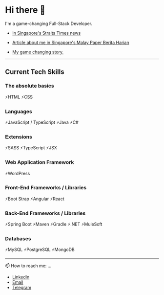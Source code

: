 # Hi there 👋

I'm a game-changing Full-Stack Developer.

- [In Singapore's Straits Times news](https://www.straitstimes.com/singapore/parenting-education/from-taxi-driver-to-software-engineer-in-9-months)

- [Article about me in Singapore's Malay Paper Berita Harian](https://www.bharian.com.my/berita/nasional/2020/05/525628/ibu-bapa-dan-anak-berjaya-berjaya-berjaya)

- [My game changing story.](https://singapore.generation.org/stories/gazali-full-stack-developer/)

---

## Current Tech Skills

### The absolute basics

⚡HTML
⚡CSS

### Languages

⚡JavaScript / TypeScript
⚡Java
⚡C#

### Extensions

⚡SASS
⚡TypeScript
⚡JSX

### Web Application Framework

⚡WordPress

### Front-End Frameworks / Libraries

⚡Boot Strap
⚡Angular
⚡React

### Back-End Frameworks / Libraries

⚡Spring Boot
⚡Maven
⚡Gradle
⚡.NET
⚡MuleSoft

### Databases

⚡MySQL
⚡PostgreSQL
⚡MongoDB

---

📫 How to reach me: ...

- [LinkedIn](https://www.linkedin.com/in/gazaliahmad/)
- [Email](mailto:gazali@journeymanjourneys.com)
- [Telegram](https://t.me/GazaliOne)

<!--
🌱 _Something new is coming_

**GazaliAhmad/GazaliAhmad** is a ✨ _special_ ✨ repository because its `README.md` (this file) appears on your GitHub profile.

Here are some ideas to get you started:

- 🔭 I’m currently working on ...
- 🌱 I’m currently learning ...
- 👯 I’m looking to collaborate on ...
- 🤔 I’m looking for help with ...
- 💬 Ask me about ...
- 📫 How to reach me: ...
- 😄 Pronouns: ...
- ⚡ Fun fact: ...

- [Whatsapp](https://wa.me/6588085871)
-->

